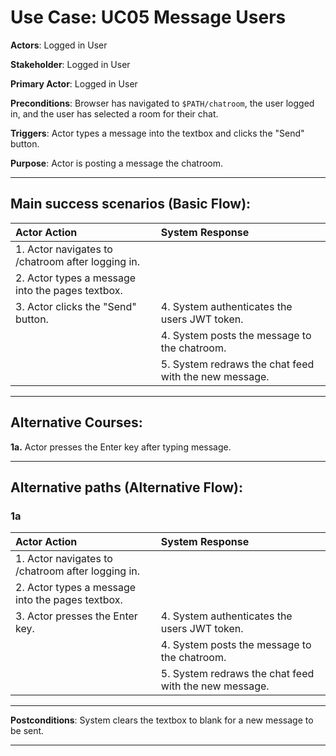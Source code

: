 # Use Case: UC05 Message Users

**Actors**: Logged in User

**Stakeholder**: Logged in User

**Primary Actor**: Logged in User

**Preconditions**: Browser has navigated to `$PATH/chatroom`, the user logged in, and the user has selected a room for their chat.

**Triggers**: Actor types a message into the textbox and clicks the "Send" button.

**Purpose**: Actor is posting a message the chatroom.

---

## Main success scenarios (Basic Flow):

| Actor Action | System Response |
|:--------------|:----------------|
| 1. Actor navigates to /chatroom after logging in.| |
| 2. Actor types a message into the pages textbox. | |
| 3. Actor clicks the "Send" button. | 4. System authenticates the users JWT token. |
| | 4. System posts the message to the chatroom. |
| | 5. System redraws the chat feed with the new message. |

___

## Alternative Courses:

**1a.** Actor presses the Enter key after typing message.

---

## Alternative paths (Alternative Flow):

### 1a
| Actor Action | System Response |
|:--------------|:----------------|
| 1. Actor navigates to /chatroom after logging in.| |
| 2. Actor types a message into the pages textbox. | |
| 3. Actor presses the Enter key. | 4. System authenticates the users JWT token. |
| | 4. System posts the message to the chatroom. |
| | 5. System redraws the chat feed with the new message. |

---

**Postconditions**: System clears the textbox to blank for a new message to be sent.

---
